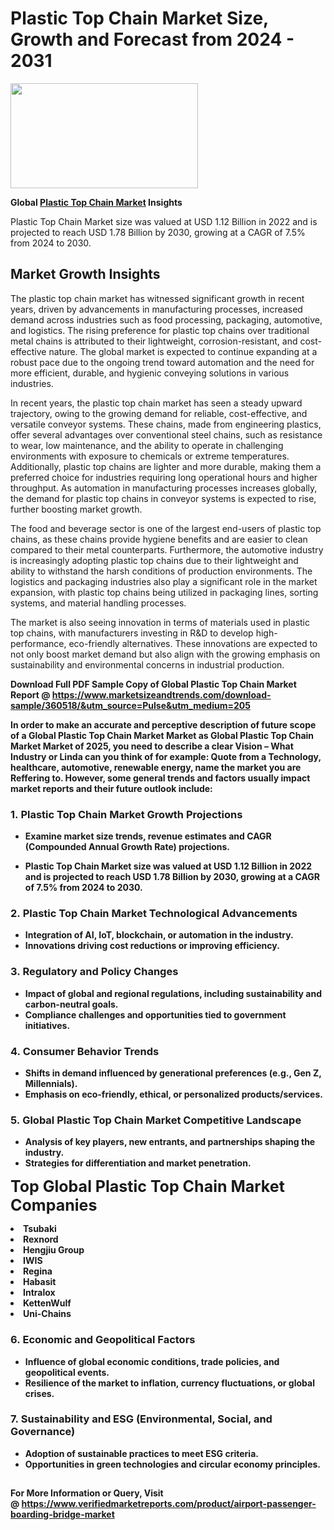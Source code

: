 <H1>Plastic Top Chain Market Size, Growth and Forecast from 2024 - 2031</H1><img class="aligncenter size-medium wp-image-584254" src="https://thirdeyenews.in/wp-content/uploads/2024/09/Global-Market-Research-300x168.jpeg" alt="" width="300" height="168" /><p><strong>Global&nbsp;<a href="https://www.marketsizeandtrends.com/download-sample/360518/&amp;utm_source=Pulse&amp;utm_medium=205">Plastic Top Chain Market</a> Insights</strong></p><p>Plastic Top Chain Market size was valued at USD 1.12 Billion in 2022 and is projected to reach USD 1.78 Billion by 2030, growing at a CAGR of 7.5% from 2024 to 2030.</p><p><h2>Market Growth Insights</h2> <p>The plastic top chain market has witnessed significant growth in recent years, driven by advancements in manufacturing processes, increased demand across industries such as food processing, packaging, automotive, and logistics. The rising preference for plastic top chains over traditional metal chains is attributed to their lightweight, corrosion-resistant, and cost-effective nature. The global market is expected to continue expanding at a robust pace due to the ongoing trend toward automation and the need for more efficient, durable, and hygienic conveying solutions in various industries.</p> <p><strong></strong></p> <p>In recent years, the plastic top chain market has seen a steady upward trajectory, owing to the growing demand for reliable, cost-effective, and versatile conveyor systems. These chains, made from engineering plastics, offer several advantages over conventional steel chains, such as resistance to wear, low maintenance, and the ability to operate in challenging environments with exposure to chemicals or extreme temperatures. Additionally, plastic top chains are lighter and more durable, making them a preferred choice for industries requiring long operational hours and higher throughput. As automation in manufacturing processes increases globally, the demand for plastic top chains in conveyor systems is expected to rise, further boosting market growth.</p> <p>The food and beverage sector is one of the largest end-users of plastic top chains, as these chains provide hygiene benefits and are easier to clean compared to their metal counterparts. Furthermore, the automotive industry is increasingly adopting plastic top chains due to their lightweight and ability to withstand the harsh conditions of production environments. The logistics and packaging industries also play a significant role in the market expansion, with plastic top chains being utilized in packaging lines, sorting systems, and material handling processes.</p> <p>The market is also seeing innovation in terms of materials used in plastic top chains, with manufacturers investing in R&D to develop high-performance, eco-friendly alternatives. These innovations are expected to not only boost market demand but also align with the growing emphasis on sustainability and environmental concerns in industrial production.</p> <p><strong></p><p><span class=""><strong>Download Full PDF Sample Copy of Global Plastic Top Chain Market Report</strong> @ <a href="https://www.marketsizeandtrends.com/download-sample/360518/&amp;utm_source=Pulse&amp;utm_medium=205" target="_blank">https://www.marketsizeandtrends.com/download-sample/360518/&amp;utm_source=Pulse&amp;utm_medium=205</a></span></p><p>In order to make an accurate and perceptive description of future scope of a Global&nbsp;Plastic Top Chain Market Market as Global&nbsp;Plastic Top Chain Market Market of 2025, you need to describe a clear Vision &ndash; What Industry or Linda can you think of for example: Quote from a Technology, healthcare, automotive, renewable energy, name the market you are Reffering to. However, some general trends and factors usually impact market reports and their future outlook include:</p><h3>1.&nbsp;<strong>Plastic Top Chain Market Growth Projections</strong></h3><ul><li>Examine market size trends, revenue estimates and CAGR (Compounded Annual Growth Rate) projections.</li><li><p>Plastic Top Chain Market size was valued at USD 1.12 Billion in 2022 and is projected to reach USD 1.78 Billion by 2030, growing at a CAGR of 7.5% from 2024 to 2030.</p></li></ul><h3>2.&nbsp;<strong>Plastic Top Chain Market Technological Advancements</strong></h3><ul><li>Integration of AI, IoT, blockchain, or automation in the industry.</li><li>Innovations driving cost reductions or improving efficiency.</li></ul><h3>3.&nbsp;<strong>Regulatory and Policy Changes</strong></h3><ul><li>Impact of global and regional regulations, including sustainability and carbon-neutral goals.</li><li>Compliance challenges and opportunities tied to government initiatives.</li></ul><h3>4.&nbsp;<strong>Consumer Behavior Trends</strong></h3><ul><li>Shifts in demand influenced by generational preferences (e.g., Gen Z, Millennials).</li><li>Emphasis on eco-friendly, ethical, or personalized products/services.</li></ul><h3>5.&nbsp;<strong>Global Plastic Top Chain Market Competitive Landscape</strong></h3><ul><li>Analysis of key players, new entrants, and partnerships shaping the industry.</li><li>Strategies for differentiation and market penetration.</li></ul><p data-pm-slice="1 1 []"><span style="color: inherit; font-family: inherit; font-size: 25px;">Top Global Plastic Top Chain Market Companies</span></p><div class="" data-test-id=""><p><li>Tsubaki</li><li> Rexnord</li><li> Hengjiu Group</li><li> IWIS</li><li> Regina</li><li> Habasit</li><li> Intralox</li><li> KettenWulf</li><li> Uni-Chains</li></p></div><h3>6.&nbsp;<strong>Economic and Geopolitical Factors</strong></h3><ul><li>Influence of global economic conditions, trade policies, and geopolitical events.</li><li>Resilience of the market to inflation, currency fluctuations, or global crises.</li></ul><h3>7.&nbsp;<strong>Sustainability and ESG (Environmental, Social, and Governance)</strong></h3><ul><li>Adoption of sustainable practices to meet ESG criteria.</li><li>Opportunities in green technologies and circular economy principles.</li></ul><h2><strong style="font-size: 14px;">For More Information or Query, Visit @&nbsp;</strong><a style="background-color: #ffffff; font-size: 14px;" href="https://www.marketsizeandtrends.com/report/plastic-top-chain-market/" target="_blank">https://www.verifiedmarketreports.com/product/airport-passenger-boarding-bridge-market</a></h2>
